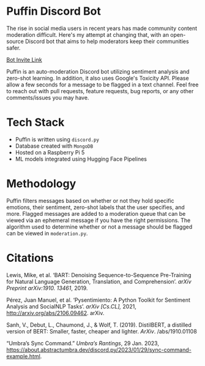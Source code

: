 # Puffin Discord Bot
The rise in social media users in recent years has made community content moderation difficult. Here's my attempt at changing that, with an open-source Discord bot that aims to help moderators keep their communities safer.

[Bot Invite Link](https://discord.com/api/oauth2/authorize?client_id=1185076125752365136&permissions=1376537085952&scope=bot)

Puffin is an auto-moderation Discord bot utilizing sentiment analysis and zero-shot learning. In addition, it also uses Google's Toxicity API. Please allow a few seconds for a message to be flagged in a text channel. Feel free to reach out with pull requests, feature requests, bug reports, or any other comments/issues you may have.

# Tech Stack
- Puffin is written using `discord.py`
- Database created with `MongoDB`
- Hosted on a Raspberry Pi 5
- ML models integrated using Hugging Face Pipelines

# Methodology
Puffin filters messages based on whether or not they hold specific emotions, their sentiment, zero-shot labels that the user specifies, and more. Flagged messages are added to a moderation queue that can be viewed via an ephemeral message if you have the right permissions. The algorithm used to determine whether or not a message should be flagged can be viewed in `moderation.py`.

# Citations
Lewis, Mike, et al. ‘BART: Denoising Sequence-to-Sequence Pre-Training for Natural Language Generation, Translation, and Comprehension’. *arXiv Preprint arXiv:1910. 13461*, 2019.

Pérez, Juan Manuel, et al. ‘Pysentimiento: A Python Toolkit for Sentiment Analysis and SocialNLP Tasks’. _arXiv [Cs.CL],_ 2021, http://arxiv.org/abs/2106.09462. arXiv.

Sanh, V., Debut, L., Chaumond, J., & Wolf, T. (2019). DistilBERT, a distilled version of BERT: Smaller, faster, cheaper and lighter. _ArXiv_. /abs/1910.01108

“Umbra’s Sync Command.” _Umbra’s Rantings_, 29 Jan. 2023, https://about.abstractumbra.dev/discord.py/2023/01/29/sync-command-example.html.

